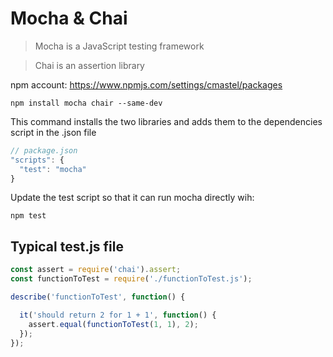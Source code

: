 # Mocha & Chai 

> Mocha is a JavaScript testing framework

> Chai is an assertion library

npm account: https://www.npmjs.com/settings/cmastel/packages


`npm install mocha chair --same-dev`

This command installs the two libraries and adds them to the dependencies script in the .json file

```js
// package.json
"scripts": {
  "test": "mocha" 
}
```

Update the test script so that it can run mocha directly wih:

`npm test`


## Typical test.js file

```js
const assert = require('chai').assert;
const functionToTest = require('./functionToTest.js');

describe('functionToTest', function() {

  it('should return 2 for 1 + 1', function() {
    assert.equal(functionToTest(1, 1), 2);
  });
});
```

